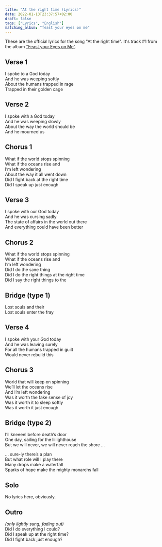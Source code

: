 ```yaml
---
title: "At the right time (Lyrics)"
date: 2022-01-13T23:37:57+02:00
draft: false
tags: ["Lyrics", "English"]
matching_album: "feast your eyes on me"
---
```


These are the official lyrics for the song "At the right time". It's track #1 from the album ["Feast your Eyes on Me"](/albums/feast-your-eyes-on-me). 

## Verse 1
I spoke to a God today  
And he was weeping softly  
About the humans trapped in rage  
Trapped in their golden cage

## Verse 2
I spoke with a God today  
And he was weeping slowly  
About the way the world should be  
And he mourned us

## Chorus 1  
What if the world stops spinning  
What if the oceans rise and  
I’m left wondering  
About the way it all went down   
Did I fight back at the right time  
Did I speak up just enough

## Verse 3
I spoke with our God today  
And he was cursing sadly  
The state of affairs in the world out there  
And everything could have been better  

## Chorus 2
What if the world stops spinning  
What if the oceans rise and  
I’m left wondering  
Did I do the sane thing  
Did I do the right things at the right time  
Did I say the right things to the  

## Bridge (type 1)
Lost souls and their  
Lost souls enter the fray

## Verse 4
I spoke with your God today  
And he was leaving surely  
For all the humans trapped in guilt  
Would never rebuild this  

## Chorus 3
World that will keep on spinning  
We’ll let the oceans rise  
And I’m left wondering  
Was it worth the fake sense of joy  
Was it worth it to sleep softly  
Was it worth it just enough  

## Bridge (type 2)
I’ll kneeeel before death’s door  
One day, sailing for the liiiighthouse  
But we will never, we will never reach the shore ...

... sure-ly there’s a plan  
But what role will I play there  
Many drops make a waterfall  
Sparks of hope make the mighty monarchs fall

## Solo
No lyrics here, obviously.

## Outro
_(only lightly sung, fading out)_  
Did I do everything I could?  
Did I speak up at the right time?  
Did I fight back just enough?  
